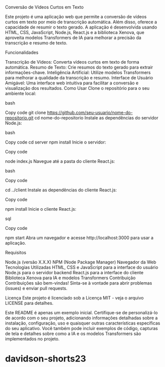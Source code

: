 
Conversão de Vídeos Curtos em Texto

Este projeto é uma aplicação web que permite a conversão de vídeos curtos em texto por meio de transcrição automática. Além disso, oferece a capacidade de resumir o texto gerado. A aplicação é desenvolvida usando HTML, CSS, JavaScript, Node.js, React.js e a biblioteca Xenova, que aproveita modelos Transformers de IA para melhorar a precisão da transcrição e resumo de texto.

Funcionalidades

Transcrição de Vídeos: Converta vídeos curtos em texto de forma automática.
Resumo de Texto: Crie resumos do texto gerado para extrair informações-chave.
Inteligência Artificial: Utilize modelos Transformers para melhorar a qualidade da transcrição e resumo.
Interface de Usuário Amigável: Uma interface web intuitiva para facilitar a conversão e visualização dos resultados.
Como Usar
Clone o repositório para o seu ambiente local:

bash

Copy code
git clone https://github.com/seu-usuario/nome-do-repositorio.git
cd nome-do-repositorio
Instale as dependências do servidor Node.js:

bash

Copy code
cd server
npm install
Inicie o servidor:

Copy code

node index.js
Navegue até a pasta do cliente React.js:

bash

Copy code

cd ../client
Instale as dependências do cliente React.js:

Copy code

npm install
Inicie o cliente React.js:

sql

Copy code

npm start
Abra um navegador e acesse http://localhost:3000 para usar a aplicação.

Requisitos

Node.js (versão X.X.X)
NPM (Node Package Manager)
Navegador da Web
Tecnologias Utilizadas
HTML, CSS e JavaScript para a interface do usuário
Node.js para o servidor backend
React.js para a interface do cliente
Biblioteca Xenova para IA e modelos Transformers
Contribuição
Contribuições são bem-vindas! Sinta-se à vontade para abrir problemas (issues) e enviar pull requests.

Licença
Este projeto é licenciado sob a Licença MIT - veja o arquivo LICENSE para detalhes.

Este README é apenas um exemplo inicial. Certifique-se de personalizá-lo de acordo com o seu projeto, adicionando informações detalhadas sobre a instalação, configuração, uso e quaisquer outras características específicas do seu aplicativo. Você também pode incluir exemplos de código, capturas de tela e detalhes sobre como a IA e os modelos Transformers são implementados no projeto.

# davidson-shorts23
